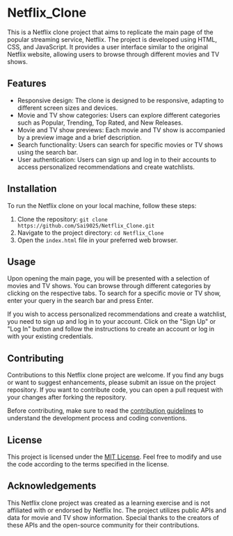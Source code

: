 # Netflix_Clone

This is a Netflix clone project that aims to replicate the main page of the popular streaming service, Netflix. The project is developed using HTML, CSS, and JavaScript. It provides a user interface similar to the original Netflix website, allowing users to browse through different movies and TV shows.

## Features

- Responsive design: The clone is designed to be responsive, adapting to different screen sizes and devices.
- Movie and TV show categories: Users can explore different categories such as Popular, Trending, Top Rated, and New Releases.
- Movie and TV show previews: Each movie and TV show is accompanied by a preview image and a brief description.
- Search functionality: Users can search for specific movies or TV shows using the search bar.
- User authentication: Users can sign up and log in to their accounts to access personalized recommendations and create watchlists.

## Installation

To run the Netflix clone on your local machine, follow these steps:

1. Clone the repository: `git clone https://github.com/Sai9025/Netflix_Clone.git`
2. Navigate to the project directory: `cd Netflix_Clone`
3. Open the `index.html` file in your preferred web browser.

## Usage

Upon opening the main page, you will be presented with a selection of movies and TV shows. You can browse through different categories by clicking on the respective tabs. To search for a specific movie or TV show, enter your query in the search bar and press Enter.

If you wish to access personalized recommendations and create a watchlist, you need to sign up and log in to your account. Click on the "Sign Up" or "Log In" button and follow the instructions to create an account or log in with your existing credentials.

## Contributing

Contributions to this Netflix clone project are welcome. If you find any bugs or want to suggest enhancements, please submit an issue on the project repository. If you want to contribute code, you can open a pull request with your changes after forking the repository.

Before contributing, make sure to read the [contribution guidelines](CONTRIBUTING.md) to understand the development process and coding conventions.

## License

This project is licensed under the [MIT License](LICENSE). Feel free to modify and use the code according to the terms specified in the license.

## Acknowledgements

This Netflix clone project was created as a learning exercise and is not affiliated with or endorsed by Netflix Inc. The project utilizes public APIs and data for movie and TV show information. Special thanks to the creators of these APIs and the open-source community for their contributions.
